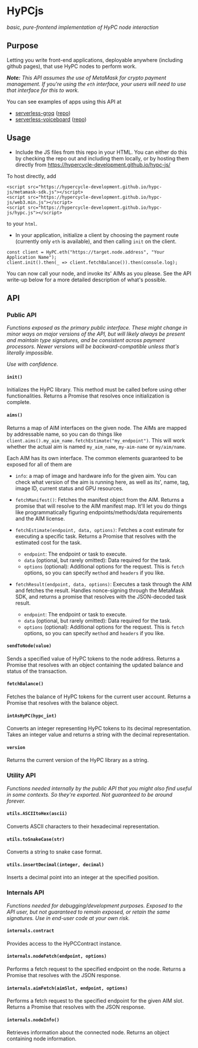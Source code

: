 # HyPCjs

_basic, pure-frontend implementation of HyPC node interaction_

## Purpose

Letting you write front-end applications, deployable anywhere (including github pages), that use HyPC nodes to perform work. 

_**Note:** This API assumes the use of MetaMask for crypto payment management. If you're using the `eth` interface, your users will need to use that interface for this to work._

You can see examples of apps using this API at

- [serverless-groq](https://hypercycle-development.github.io/serverless-groq-demo/) ([repo](https://github.com/hypercycle-development/serverless-groq-demo/))
- [serverless-voiceboard](https://hypercycle-development.github.io/pure-client-voiceboard-demo/) ([repo](https://github.com/hypercycle-development/pure-client-voiceboard-demo))

## Usage

- Include the JS files from this repo in your HTML. You can either do this by checking the repo out and including them locally, or by hosting them directly from https://hypercycle-development.github.io/hypc-js/

To host directly, add

```
<script src="https://hypercycle-development.github.io/hypc-js/metamask-sdk.js"></script>
<script src="https://hypercycle-development.github.io/hypc-js/web3.min.js"></script>
<script src="https://hypercycle-development.github.io/hypc-js/hypc.js"></script>
```

to your `html`.

- In your application, initialize a client by choosing the payment route (currently only `eth` is available), and then calling `init` on the client.

```
const client = HyPC.eth("https://target.node.address", "Your Application Name");
client.init().then(_ => client.fetchBalance()).then(console.log);
```

You can now call your node, and invoke its' AIMs as you please. See the API write-up below for a more detailed description of what's possible.

## API

### Public API

_Functions exposed as the primary public interface. These might change in minor ways on major versions of the API, but will likely always be present and maintain type signatures, and be consistent across payment processors. Newer versions will be backward-compatible unless that's literally impossible._

_Use with confidence._

#### `init()`

Initializes the HyPC library. This method must be called before using other functionalities. Returns a Promise that resolves once initialization is complete.

#### `aims()`

Returns a map of AIM interfaces on the given node. The AIMs are mapped by addressable name, so you can do things like `client.aims().my_aim_name.fetchEstimate("my_endpoint")`. This will work whether the actual aim is named `my_aim_name`, `my-aim-name` or `my/aim/name`.

Each AIM has its own interface. The common elements guaranteed to be exposed for all of them are

- `info`: a map of image and hardware info for the given aim. You can check what version of the aim is running here, as well as its', name, tag, image ID, current status and GPU resources.

- `fetchManifest()`: Fetches the manifest object from the AIM. Returns a promise that will resolve to the AIM manifest map. It'll let you do things like programmatically figuring endpoints/methods/data requirements and the AIM license.

- `fetchEstimate(endpoint, data, options)`: Fetches a cost estimate for executing a specific task. Returns a Promise that resolves with the estimated cost for the task.
  - `endpoint`: The endpoint or task to execute.
  - `data` (optional, but rarely omitted): Data required for the task.
  - `options` (optional): Additional options for the request. This is `fetch` options, so you can specify `method` and `headers` if you like.

- `fetchResult(endpoint, data, options)`: Executes a task through the AIM and fetches the result. Handles nonce-signing through the MetaMask SDK, and returns a promise that resolves with the JSON-decoded task result.
  - `endpoint`: The endpoint or task to execute.
  - `data` (optional, but rarely omitted): Data required for the task.
  - `options` (optional): Additional options for the request. This is `fetch` options, so you can specify `method` and `headers` if you like.
  

#### `sendToNode(value)`

Sends a specified value of HyPC tokens to the node address. Returns a Promise that resolves with an object containing the updated balance and status of the transaction.

#### `fetchBalance()`

Fetches the balance of HyPC tokens for the current user account. Returns a Promise that resolves with the balance object.

#### `intAsHyPC(hypc_int)`

Converts an integer representing HyPC tokens to its decimal representation. Takes an integer value and returns a string with the decimal representation.

#### `version`

Returns the current version of the HyPC library as a string.

### Utility API

_Functions needed internally by the public API that you might also find useful in some contexts. So they're exported. Not guaranteed to be around forever._

#### `utils.ASCIItoHex(ascii)`

Converts ASCII characters to their hexadecimal representation.

#### `utils.toSnakeCase(str)`

Converts a string to snake case format.

#### `utils.insertDecimal(integer, decimal)`

Inserts a decimal point into an integer at the specified position.


### Internals API

_Functions needed for debugging/development purposes. Exposed to the API user, but not guaranteed to remain exposed, or retain the same signatures. Use in end-user code at your own risk._

#### `internals.contract`

Provides access to the HyPCContract instance.

#### `internals.nodeFetch(endpoint, options)`

Performs a fetch request to the specified endpoint on the node. Returns a Promise that resolves with the JSON response.

#### `internals.aimFetch(aimSlot, endpoint, options)`

Performs a fetch request to the specified endpoint for the given AIM slot. Returns a Promise that resolves with the JSON response.

#### `internals.nodeInfo()`

Retrieves information about the connected node. Returns an object containing node information.
